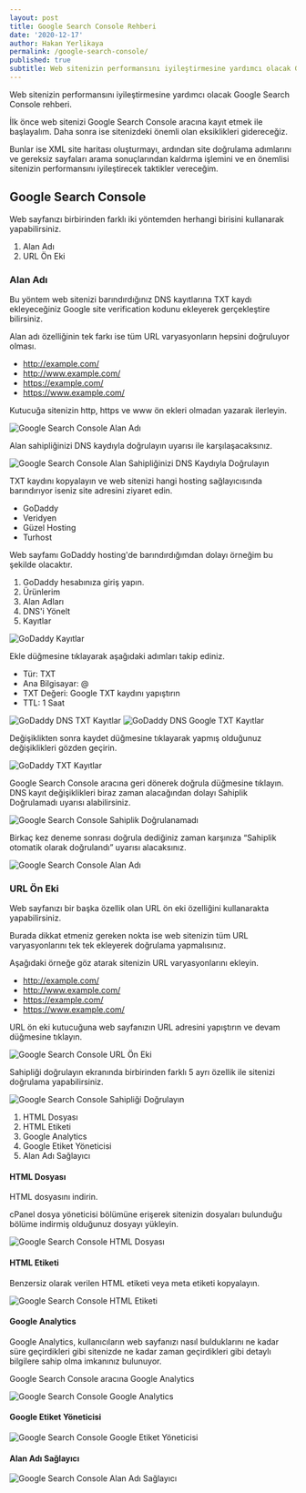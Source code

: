 ```yaml
---
layout: post
title: Google Search Console Rehberi
date: '2020-12-17'
author: Hakan Yerlikaya
permalink: /google-search-console/
published: true
subtitle: Web sitenizin performansını iyileştirmesine yardımcı olacak Google Search Console rehberi.
---
```


Web sitenizin performansını iyileştirmesine yardımcı olacak Google Search Console rehberi.

İlk önce web sitenizi Google Search Console aracına kayıt etmek ile başlayalım. Daha sonra ise sitenizdeki önemli olan eksiklikleri gidereceğiz.

Bunlar ise XML site haritası oluşturmayı, ardından site doğrulama adımlarını ve gereksiz sayfaları arama sonuçlarından kaldırma işlemini ve en önemlisi sitenizin performansını iyileştirecek taktikler vereceğim.

<h2> Google Search Console </h2>

Web sayfanızı birbirinden farklı iki yöntemden herhangi birisini kullanarak yapabilirsiniz.

1. Alan Adı
2. URL Ön Eki

<h3> Alan Adı </h3>

Bu yöntem web sitenizi barındırdığınız DNS kayıtlarına TXT kaydı ekleyeceğiniz Google site verification kodunu ekleyerek gerçekleştire bilirsiniz.

Alan adı özelliğinin tek farkı ise tüm URL varyasyonların hepsini doğruluyor olması.

* http://example.com/
* http://www.example.com/
* https://example.com/
* https://www.example.com/

Kutucuğa sitenizin http, https ve www ön ekleri olmadan yazarak ilerleyin.

<img alt="Google Search Console Alan Adı" title="Google Search Console Alan Adı" src="/img/Google-Search-Console-Alan-Adi.png">

Alan sahipliğinizi DNS kaydıyla doğrulayın uyarısı ile karşılaşacaksınız.

<img alt="Google Search Console Alan Sahipliğinizi DNS Kaydıyla Doğrulayın" title="Google Search Console Alan Sahipliğinizi DNS Kaydıyla Doğrulayın" src="/img/Google-Search-Console-DNS-Kaydi-Dogrula.png">

TXT kaydını kopyalayın ve web sitenizi hangi hosting sağlayıcısında barındırıyor iseniz site adresini ziyaret edin.

* GoDaddy
* Veridyen
* Güzel Hosting
* Turhost

Web sayfamı GoDaddy hosting'de barındırdığımdan dolayı örneğim bu şekilde olacaktır.

1. GoDaddy hesabınıza giriş yapın.
2. Ürünlerim
3. Alan Adları
4. DNS'i Yönelt
5. Kayıtlar

<img alt="GoDaddy Kayıtlar" title="GoDaddy Kayıtlar" src="/img/GoDaddy-Kayitlar.png">

Ekle düğmesine tıklayarak aşağıdaki adımları takip ediniz.

* Tür: TXT
* Ana Bilgisayar: @
* TXT Değeri: Google TXT kaydını yapıştırın
* TTL: 1 Saat

<img alt="GoDaddy DNS TXT Kayıtlar" title="GoDaddy DNS TXT Kayıtlar" src="/img/GoDaddy-DNS-TXT.png">

<img alt="GoDaddy DNS Google TXT Kayıtlar" title="GoDaddy DNS Google TXT Kayıtlar" src="/img/GoDaddy-DNS-Google-TXT.png">

Değişiklikten sonra kaydet düğmesine tıklayarak yapmış olduğunuz değişiklikleri gözden geçirin.

<img alt="GoDaddy TXT Kayıtlar" title="GoDaddy TXT Kayıtlar" src="/img/GoDaddy-TXT-Kayitlar.png">

Google Search Console aracına geri dönerek doğrula düğmesine tıklayın. DNS kayıt değişiklikleri biraz zaman alacağından dolayı Sahiplik Doğrulamadı uyarısı alabilirsiniz.

<img alt="Google Search Console Sahiplik Doğrulanamadı" title="Google Search Console Sahiplik Doğrulanamadı" src="/img/Google-Search-Console-Sahiplik-Dogrulanamadi.png">

Birkaç kez deneme sonrası doğrula dediğiniz zaman karşınıza “Sahiplik otomatik olarak doğrulandı” uyarısı alacaksınız.

<img alt="Google Search Console Alan Adı" title="Google Search Console Alan Adı" src="/img/Google-Search-Console-Sahiplik-Dogrulandi.png">


<h3> URL Ön Eki </h3>

Web sayfanızı bir başka özellik olan URL ön eki özelliğini kullanarakta yapabilirsiniz.

Burada dikkat etmeniz gereken nokta ise web sitenizin tüm URL varyasyonlarını tek tek ekleyerek doğrulama yapmalısınız. 

Aşağıdaki örneğe göz atarak sitenizin URL varyasyonlarını ekleyin.

* http://example.com/
* http://www.example.com/
* https://example.com/
* https://www.example.com/


URL ön eki kutucuğuna web sayfanızın URL adresini yapıştırın ve devam düğmesine tıklayın.

<img alt="Google Search Console URL Ön Eki" title="Google Search Console URL Ön Eki" src="/img/Google-Search-Console-URL-On-Eki.png">

Sahipliği doğrulayın ekranında birbirinden farklı 5 ayrı özellik ile sitenizi doğrulama yapabilirsiniz.

<img alt="Google Search Console Sahipliği Doğrulayın" title="Google Search Console Sahipliği Doğrulayın" src="/img/Google-Search-Console-Sahipligi-Dogrulayin.png">

1. HTML Dosyası
2. HTML Etiketi
3. Google Analytics
4. Google Etiket Yöneticisi
5. Alan Adı Sağlayıcı


<h4> HTML Dosyası </h4>

HTML dosyasını indirin.

cPanel dosya yöneticisi bölümüne erişerek sitenizin dosyaları bulunduğu bölüme indirmiş olduğunuz dosyayı yükleyin.

<img alt="Google Search Console HTML Dosyası" title="Google Search Console HTML Dosyası" src="/img/Google-Search-Console-HTML-Dosyasi.png">

<h4> HTML Etiketi </h4>

Benzersiz olarak verilen HTML etiketi veya meta etiketi kopyalayın.

<img alt="Google Search Console HTML Etiketi" title="Google Search Console HTML Etiketi" src="/img/Google-Search-Console-HTML-Etiketi.png">

<h4> Google Analytics </h4>

Google Analytics, kullanıcıların web sayfanızı nasıl bulduklarını ne kadar süre geçirdikleri gibi sitenizde ne kadar zaman geçirdikleri gibi detaylı bilgilere sahip olma imkanınız bulunuyor.

Google Search Console aracına Google Analytics 

<img alt="Google Search Console Google Analytics" title="Google Search Console Google Analytics" src="/img/Google-Search-Console-Google-Analytics.png">

<h4> Google Etiket Yöneticisi </h4>

<img alt="Google Search Console Google Etiket Yöneticisi" title="Google Search Console Google Etiket Yöneticisi" src="/img/Google-Search-Console-Google-Etiket-Yoneticisi.png">

<h4> Alan Adı Sağlayıcı </h4>

<img alt="Google Search Console Alan Adı Sağlayıcı" title="Google Search Console Alan Adı Sağlayıcı" src="/img/Google-Search-Console-Alan-Adi-Saglayici.png">


